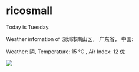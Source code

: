 # ricosmall

Today is Tuesday.

Weather infomation of 深圳市南山区， 广东省， 中国: 

Weather: 阴, Temperature: 15 ℃ , Air Index: 12 优

<img src="https://github-readme-stats.vercel.app/api?username=ricosmall&show_icons=true" />
